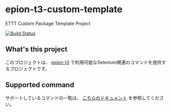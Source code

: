 # epion-t3-custom-template
ETTT Custom Package Template Project

[![Build Status](https://travis-ci.org/epion-tropic-test-tool/epion-t3-basic.svg?branch=master)](https://travis-ci.org/epion-tropic-test-tool/epion-t3-selenium)


## What's this project

このプロジェクトは、 [epion-t3](http://docs.epion-t3.com) で利用可能なSelenium関連のコマンドを提供するプロジェクトです。

## Supported command

サポートしているコマンドの一覧は、 [こちらのドキュメント](./selenium_spec.md) を参照してください。
